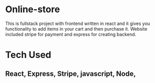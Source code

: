 # Online-store
This is fullstack project with frontend written in react and it gives you functionality to add items in your cart and then purchase it.
Website included stripe for payment and express for creating backend.
# Tech Used
React, 
Express, 
Stripe, 
javascript, 
Node, 
-
